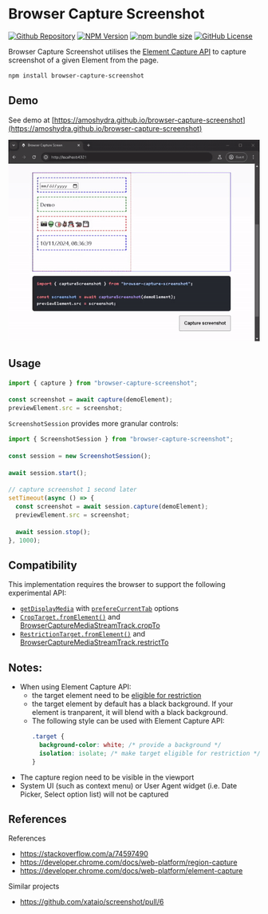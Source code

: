 # Browser Capture Screenshot

[![Github Repository](https://img.shields.io/badge/amoshydra-browser--capture--screenshot-black?style=flat&logo=github)](https://github.com/amoshydra/browser-capture-screenshot)
[![NPM Version](https://img.shields.io/npm/v/browser-capture-screenshot)](https://www.npmjs.com/package/browser-capture-screenshot)
[![npm bundle size](https://img.shields.io/bundlephobia/minzip/browser-capture-screenshot)](https://www.npmjs.com/package/browser-capture-screenshot?activeTab=code)
[![GitHub License](https://img.shields.io/github/license/amoshydra/browser-capture-screenshot)](https://github.com/amoshydra/browser-capture-screenshot/blob/main/LICENSE)


Browser Capture Screenshot utilises the [Element Capture API](https://screen-share.github.io/element-capture) to capture screenshot of a given Element from the page.

```bash
npm install browser-capture-screenshot
```

## Demo
See demo at [https://amoshydra.github.io/browser-capture-screenshot](https://amoshydra.github.io/browser-capture-screenshot)

![preview](https://raw.githubusercontent.com/amoshydra/browser-capture-screenshot/main/readme-preview.gif)

## Usage

```ts
import { capture } from "browser-capture-screenshot";

const screenshot = await capture(demoElement);
previewElement.src = screenshot;
```

`ScreenshotSession` provides more granular controls:

```ts
import { ScreenshotSession } from "browser-capture-screenshot";

const session = new ScreenshotSession();

await session.start();

// capture screenshot 1 second later
setTimeout(async () => {
  const screenshot = await session.capture(demoElement);
  previewElement.src = screenshot;

  await session.stop();
}, 1000);
```

## Compatibility

This implementation requires the browser to support the following experimental API:

- [`getDisplayMedia`](https://developer.mozilla.org/en-US/docs/Web/API/MediaDevices/getDisplayMedia) with [`prefereCurrentTab`](https://developer.mozilla.org/en-US/docs/Web/API/MediaDevices/getDisplayMedia#prefercurrenttab) options
- [`CropTarget.fromElement()`](https://w3c.github.io/mediacapture-region/#dom-croptarget-fromelement) and [BrowserCaptureMediaStreamTrack.cropTo](https://w3c.github.io/mediacapture-region/#dom-browsercapturemediastreamtrack-cropto)
- [`RestrictionTarget.fromElement()`](https://screen-share.github.io/element-capture/#dom-restrictiontarget-fromelement) and [BrowserCaptureMediaStreamTrack.restrictTo](https://screen-share.github.io/element-capture/#dom-browsercapturemediastreamtrack-restrictto)

## Notes:
- When using Element Capture API:
  - the target element need to be [eligible for restriction](https://screen-share.github.io/element-capture/#elements-eligible-for-restriction)
  - the target element by default has a black background. If your element is tranparent, it will blend with a black background.
  - The following style can be used with Element Capture API:
      ```css
      .target {
        background-color: white; /* provide a background */
        isolation: isolate; /* make target eligible for restriction */
      }
      ``` 
- The capture region need to be visible in the viewport
- System UI (such as context menu) or User Agent widget (i.e. Date Picker, Select option list) will not be captured

## References

References
- https://stackoverflow.com/a/74597490
- https://developer.chrome.com/docs/web-platform/region-capture
- https://developer.chrome.com/docs/web-platform/element-capture

Similar projects
- https://github.com/xataio/screenshot/pull/6
